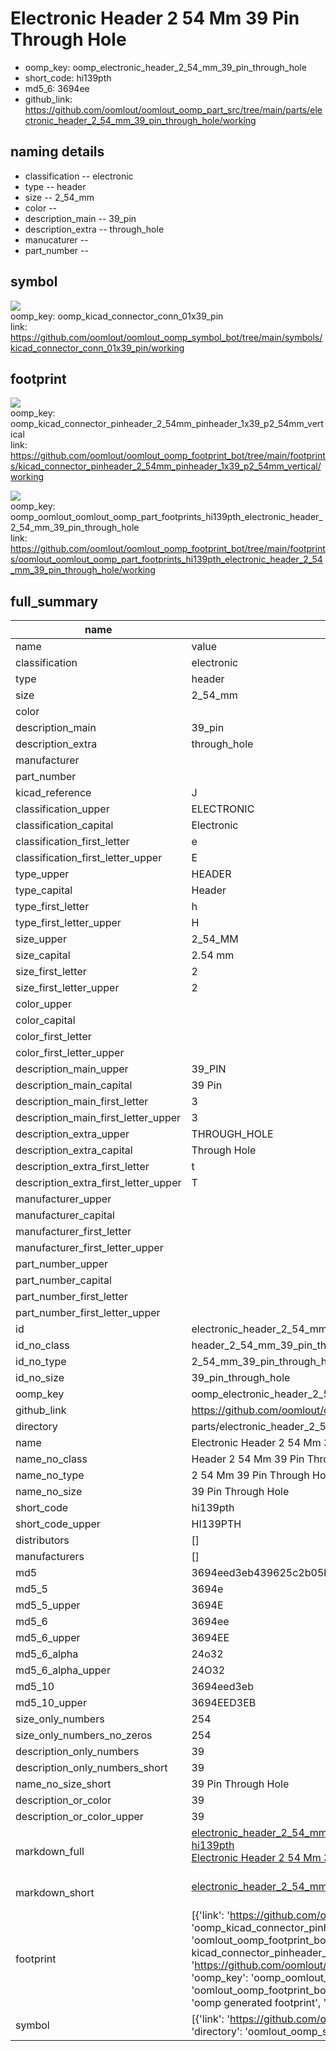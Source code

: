 # Electronic Header 2 54 Mm 39 Pin Through Hole

  
* oomp_key: oomp_electronic_header_2_54_mm_39_pin_through_hole 
* short_code: hi139pth
* md5_6: 3694ee  
* github_link: https://github.com/oomlout/oomlout_oomp_part_src/tree/main/parts/electronic_header_2_54_mm_39_pin_through_hole/working  
## naming details
* classification -- electronic
* type -- header
* size -- 2_54_mm
* color -- 
* description_main -- 39_pin
* description_extra -- through_hole
* manucaturer -- 
* part_number -- 



## symbol

![](symbol/{index}/working/working_600.png)  
oomp_key: oomp_kicad_connector_conn_01x39_pin  
link: https://github.com/oomlout/oomlout_oomp_symbol_bot/tree/main/symbols/kicad_connector_conn_01x39_pin/working  

## footprint

![](footprint/{index}/working/working_600.png)  
oomp_key: oomp_kicad_connector_pinheader_2_54mm_pinheader_1x39_p2_54mm_vertical  
link: https://github.com/oomlout/oomlout_oomp_footprint_bot/tree/main/footprints/kicad_connector_pinheader_2_54mm_pinheader_1x39_p2_54mm_vertical/working  

![](footprint/{index}/working/working_600.png)  
oomp_key: oomp_oomlout_oomlout_oomp_part_footprints_hi139pth_electronic_header_2_54_mm_39_pin_through_hole  
link: https://github.com/oomlout/oomlout_oomp_footprint_bot/tree/main/footprints/oomlout_oomlout_oomp_part_footprints_hi139pth_electronic_header_2_54_mm_39_pin_through_hole/working  

## full_summary
| name | value | 
| --- | --- | 
| name | value | 
| classification | electronic | 
| type | header | 
| size | 2_54_mm | 
| color |  | 
| description_main | 39_pin | 
| description_extra | through_hole | 
| manufacturer |  | 
| part_number |  | 
| kicad_reference | J | 
| classification_upper | ELECTRONIC | 
| classification_capital | Electronic | 
| classification_first_letter | e | 
| classification_first_letter_upper | E | 
| type_upper | HEADER | 
| type_capital | Header | 
| type_first_letter | h | 
| type_first_letter_upper | H | 
| size_upper | 2_54_MM | 
| size_capital | 2.54 mm | 
| size_first_letter | 2 | 
| size_first_letter_upper | 2 | 
| color_upper |  | 
| color_capital |  | 
| color_first_letter |  | 
| color_first_letter_upper |  | 
| description_main_upper | 39_PIN | 
| description_main_capital | 39 Pin | 
| description_main_first_letter | 3 | 
| description_main_first_letter_upper | 3 | 
| description_extra_upper | THROUGH_HOLE | 
| description_extra_capital | Through Hole | 
| description_extra_first_letter | t | 
| description_extra_first_letter_upper | T | 
| manufacturer_upper |  | 
| manufacturer_capital |  | 
| manufacturer_first_letter |  | 
| manufacturer_first_letter_upper |  | 
| part_number_upper |  | 
| part_number_capital |  | 
| part_number_first_letter |  | 
| part_number_first_letter_upper |  | 
| id | electronic_header_2_54_mm_39_pin_through_hole | 
| id_no_class | header_2_54_mm_39_pin_through_hole | 
| id_no_type | 2_54_mm_39_pin_through_hole | 
| id_no_size | 39_pin_through_hole | 
| oomp_key | oomp_electronic_header_2_54_mm_39_pin_through_hole | 
| github_link | https://github.com/oomlout/oomlout_oomp_part_src/tree/main/parts/electronic_header_2_54_mm_39_pin_through_hole/working | 
| directory | parts/electronic_header_2_54_mm_39_pin_through_hole | 
| name | Electronic Header 2 54 Mm 39 Pin Through Hole | 
| name_no_class | Header 2 54 Mm 39 Pin Through Hole | 
| name_no_type | 2 54 Mm 39 Pin Through Hole | 
| name_no_size | 39 Pin Through Hole | 
| short_code | hi139pth | 
| short_code_upper | HI139PTH | 
| distributors | [] | 
| manufacturers | [] | 
| md5 | 3694eed3eb439625c2b05b1035a9b47b | 
| md5_5 | 3694e | 
| md5_5_upper | 3694E | 
| md5_6 | 3694ee | 
| md5_6_upper | 3694EE | 
| md5_6_alpha | 24o32 | 
| md5_6_alpha_upper | 24O32 | 
| md5_10 | 3694eed3eb | 
| md5_10_upper | 3694EED3EB | 
| size_only_numbers | 254 | 
| size_only_numbers_no_zeros | 254 | 
| description_only_numbers | 39 | 
| description_only_numbers_short | 39 | 
| name_no_size_short | 39 Pin Through Hole | 
| description_or_color | 39 | 
| description_or_color_upper | 39 | 
| markdown_full | [electronic_header_2_54_mm_39_pin_through_hole](https://github.com/oomlout/oomlout_oomp_part_src/tree/main/parts/electronic_header_2_54_mm_39_pin_through_hole/working)<br>[hi139pth](https://github.com/oomlout/oomlout_oomp_part_src/tree/main/parts/electronic_header_2_54_mm_39_pin_through_hole/working)<br>[Electronic Header 2 54 Mm 39 Pin Through Hole](https://github.com/oomlout/oomlout_oomp_part_src/tree/main/parts/electronic_header_2_54_mm_39_pin_through_hole/working)<br><br> | 
| markdown_short | [electronic_header_2_54_mm_39_pin_through_hole](https://github.com/oomlout/oomlout_oomp_part_src/tree/main/parts/electronic_header_2_54_mm_39_pin_through_hole/working)<br><br> | 
| footprint | [{'link': 'https://github.com/oomlout/oomlout_oomp_footprint_bot/tree/main/foootprntss/kicad_connector_pinheader_2_54mm_pinheader_1x39_p2_54mm_vertical', 'oomp_key': 'oomp_kicad_connector_pinheader_2_54mm_pinheader_1x39_p2_54mm_vertical', 'directory': 'oomlout_oomp_footprint_bot/footprints/kicad_connector_pinheader_2_54mm_pinheader_1x39_p2_54mm_vertical//working/working.kicad_mod', 'note': 'source footprint kicad_connector_pinheader_2_54mm_pinheader_1x39_p2_54mm_vertical', 'index': 0}, {'link': 'https://github.com/oomlout/oomlout_oomp_footprint_bot/tree/main/foootprntss/oomlout_oomlout_oomp_part_footprints_hi139pth_electronic_header_2_54_mm_39_pin_through_hole', 'oomp_key': 'oomp_oomlout_oomlout_oomp_part_footprints_hi139pth_electronic_header_2_54_mm_39_pin_through_hole', 'directory': 'oomlout_oomp_footprint_bot/footprints/oomlout_oomlout_oomp_part_footprints_hi139pth_electronic_header_2_54_mm_39_pin_through_hole//working/working.kicad_mod', 'note': 'oomp generated footprint', 'index': 1}] | 
| symbol | [{'link': 'https://github.com/oomlout/oomlout_oomp_symbol_bot/tree/main/symbols/kicad_connector_conn_01x39_pin', 'oomp_key': 'oomp_kicad_connector_conn_01x39_pin', 'directory': 'oomlout_oomp_symbol_bot/symbols/kicad_connector_conn_01x39_pin//working/working.kicad_sym', 'index': 0}] | 
